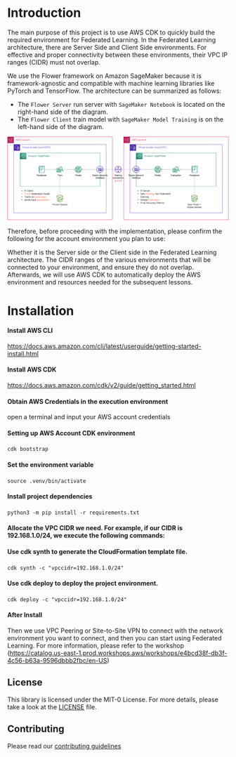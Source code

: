 # Introduction
The main purpose of this project is to use AWS CDK to quickly build the required environment for Federated Learning.
In the Federated Learning architecture, there are Server Side and Client Side environments. For effective and proper connectivity between these environments, their VPC IP ranges (CIDR) must not overlap.


We use the Flower framework on Amazon SageMaker because it is framework-agnostic and compatible with machine learning libraries like PyTorch and TensorFlow. 
The architecture can be summarized as follows:
* The `Flower Server` run server with `SageMaker Notebook` is located on the right-hand side of the diagram.
* The `Flower Client` train model with `SageMaker Model Training` is on the left-hand side of the diagram.

![flower-architecture](/imgs/flower-architecture.png)

Therefore, before proceeding with the implementation, please confirm the following for the account environment you plan to use:

Whether it is the Server side or the Client side in the Federated Learning architecture.
The CIDR ranges of the various environments that will be connected to your environment, and ensure they do not overlap.
Afterwards, we will use AWS CDK to automatically deploy the AWS environment and resources needed for the subsequent lessons.

# Installation
#### Install AWS CLI
  https://docs.aws.amazon.com/cli/latest/userguide/getting-started-install.html

#### Install AWS CDK
  https://docs.aws.amazon.com/cdk/v2/guide/getting_started.html

#### Obtain AWS Credentials in the execution environment
  open a terminal and input your AWS account credentials

#### Setting up AWS Account CDK environment
  `cdk bootstrap`

#### Set the environment variable
  `source .venv/bin/activate`

#### Install project dependencies
  `python3 -m pip install -r requirements.txt`

#### Allocate the VPC CIDR we need. For example, if our CIDR is 192.168.1.0/24, we execute the following commands:
#### Use cdk synth to generate the CloudFormation template file.
  `cdk synth -c "vpccidr=192.168.1.0/24"`

#### Use cdk deploy to deploy the project environment.
  `cdk deploy -c "vpccidr=192.168.1.0/24"`

#### After Install 
  Then we use VPC Peering or Site-to-Site VPN to connect with the network environment you want to connect, and then you can start using Federated Learning.
  For more information, please refer to the workshop (https://catalog.us-east-1.prod.workshops.aws/workshops/e4bcd38f-db3f-4c56-b63a-9596dbbb2fbc/en-US)

## License
This library is licensed under the MIT-0 License. For more details, please take a look at the [LICENSE](LICENSE) file.

## Contributing
Please read our [contributing guidelines](CONTRIBUTING.md)
